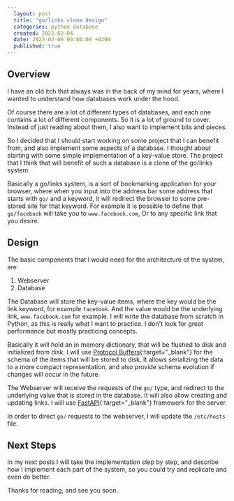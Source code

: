 ```yaml
---
  layout: post
  title: "go/links clone design"
  categories: python database
  created: 2022-02-04
  date: 2022-02-06 00:00:00 +0200
  published: true
---
```


## Overview
I have an old itch that always was in the back of my mind for years, where I
wanted to understand how databases work under the hood.

Of course there are a lot of different types of databases, and each one 
contains a lot of different components. So it is a lot of ground to cover.
Instead of just reading about them, I also want to implement bits and pieces. 

So I decided that I should start working on some project that I can benefit
from, and also implement some aspects of a database. I thought about starting
with some simple implementation of a key-value store. The project that I think
that will benefit of such a database is a clone of the go/links system.

Basically a go/links system, is a sort of bookmarking application for your browser,
where when you input into the address bar some address that starts with `go/` and 
a keyword, it will redirect the browser to some pre-stored site for that keyword. 
For example it is possible to define that `go/facebook` will take you to `www.facebook.com`,
Or to any specific link that you desire.

## Design
The basic components that I would need for the architecture of the system, are:
1. Webserver
2. Database

The Database will store the key-value items, where the key would be the link keyword, 
for example `facebook`. And the value would be the underlying link, `www.facebook.com` for example.
I will write the database from scratch in Python, as this is really what I want to practice. 
I don't look for great performance but mostly practicing concepts.

Basically it will hold an in memory dictionary, that will be flushed to disk and initialized from
disk. I will use [Protocol Buffers](https://developers.google.com/protocol-buffers){:target="_blank"} 
for the schema of the items that will be stored to disk. It allows serializing the data to a more
compact representation, and also provide schema evolution if changes will occur in the future.

The Webserver will receive the requests of the `go/` type, and redirect to the underlying value
that is stored in the database.
It will also allow creating and updating links.
I will use [FastAPI](https://fastapi.tiangolo.com/){:target="_blank"} framework for the server.

In order to direct `go/` requests to the webserver, I will update the `/etc/hosts` file.

## Next Steps
In my next posts I will take the implementation step by step, and describe how I implement 
each part of the system, so you could try and replicate and even do better.

Thanks for reading, and see you soon.